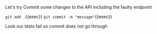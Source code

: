 Let's try Commit some changes to the API including the faulty endpoint

`git add .`{{exec}}
`git commit -m "message"`{{exec}}

Look our tests fail so commit does not go through
